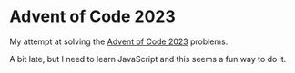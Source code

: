 # Advent of Code 2023

My attempt at solving the [Advent of Code 2023](https://adventofcode.com/2023) problems.

A bit late, but I need to learn JavaScript and this seems a fun way to do it.
